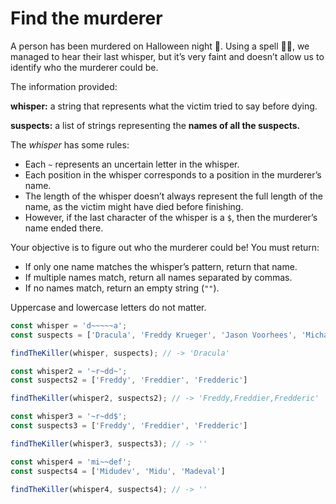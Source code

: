 # Find the murderer

A person has been murdered on Halloween night 🔪. Using a spell 🧙‍♀️, we managed to hear their last whisper, but it’s very faint and doesn’t allow us to identify who the murderer could be.

The information provided:

**whisper:** a string that represents what the victim tried to say before dying.

**suspects:** a list of strings representing the **names of all the suspects.**

The _whisper_ has some rules:

- Each `~` represents an uncertain letter in the whisper.
- Each position in the whisper corresponds to a position in the murderer’s name.
- The length of the whisper doesn’t always represent the full length of the name, as the victim might have died before finishing.
- However, if the last character of the whisper is a `$`, then the murderer’s name ended there.

Your objective is to figure out who the murderer could be! You must return:

- If only one name matches the whisper’s pattern, return that name.
- If multiple names match, return all names separated by commas.
- If no names match, return an empty string (`""`).

Uppercase and lowercase letters do not matter.

``` javascript
const whisper = 'd~~~~~a';
const suspects = ['Dracula', 'Freddy Krueger', 'Jason Voorhees', 'Michael Myers'];

findTheKiller(whisper, suspects); // -> 'Dracula'

const whisper2 = '~r~dd~';
const suspects2 = ['Freddy', 'Freddier', 'Fredderic']

findTheKiller(whisper2, suspects2); // -> 'Freddy,Freddier,Fredderic'

const whisper3 = '~r~dd$';
const suspects3 = ['Freddy', 'Freddier', 'Fredderic']

findTheKiller(whisper3, suspects3); // -> ''

const whisper4 = 'mi~~def';
const suspects4 = ['Midudev', 'Midu', 'Madeval']

findTheKiller(whisper4, suspects4); // -> ''
```
